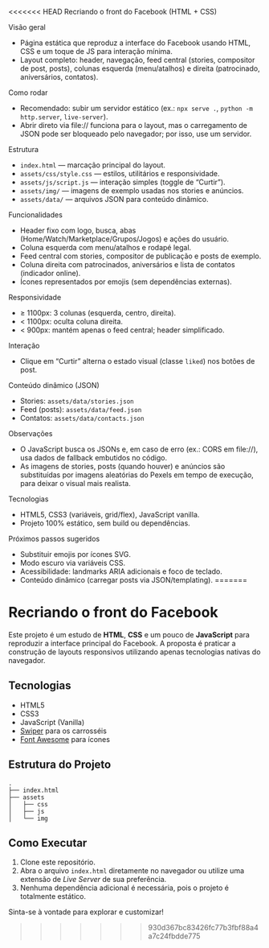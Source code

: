 <<<<<<< HEAD
Recriando o front do Facebook (HTML + CSS)

Visão geral
- Página estática que reproduz a interface do Facebook usando HTML, CSS e um toque de JS para interação mínima.
- Layout completo: header, navegação, feed central (stories, compositor de post, posts), colunas esquerda (menu/atalhos) e direita (patrocinado, aniversários, contatos).

Como rodar
- Recomendado: subir um servidor estático (ex.: `npx serve .`, `python -m http.server`, `live-server`).
- Abrir direto via file:// funciona para o layout, mas o carregamento de JSON pode ser bloqueado pelo navegador; por isso, use um servidor.

Estrutura
- `index.html` — marcação principal do layout.
- `assets/css/style.css` — estilos, utilitários e responsividade.
- `assets/js/script.js` — interação simples (toggle de “Curtir”).
- `assets/img/` — imagens de exemplo usadas nos stories e anúncios.
 - `assets/data/` — arquivos JSON para conteúdo dinâmico.

Funcionalidades
- Header fixo com logo, busca, abas (Home/Watch/Marketplace/Grupos/Jogos) e ações do usuário.
- Coluna esquerda com menu/atalhos e rodapé legal.
- Feed central com stories, compositor de publicação e posts de exemplo.
- Coluna direita com patrocinados, aniversários e lista de contatos (indicador online).
- Ícones representados por emojis (sem dependências externas).

Responsividade
- ≥ 1100px: 3 colunas (esquerda, centro, direita).
- < 1100px: oculta coluna direita.
- < 900px: mantém apenas o feed central; header simplificado.

Interação
- Clique em “Curtir” alterna o estado visual (classe `liked`) nos botões de post.

Conteúdo dinâmico (JSON)
- Stories: `assets/data/stories.json`
- Feed (posts): `assets/data/feed.json`
- Contatos: `assets/data/contacts.json`

Observações
- O JavaScript busca os JSONs e, em caso de erro (ex.: CORS em file://), usa dados de fallback embutidos no código.
- As imagens de stories, posts (quando houver) e anúncios são substituídas por imagens aleatórias do Pexels em tempo de execução, para deixar o visual mais realista.

Tecnologias
- HTML5, CSS3 (variáveis, grid/flex), JavaScript vanilla.
- Projeto 100% estático, sem build ou dependências.

Próximos passos sugeridos
- Substituir emojis por ícones SVG.
- Modo escuro via variáveis CSS.
- Acessibilidade: landmarks ARIA adicionais e foco de teclado.
- Conteúdo dinâmico (carregar posts via JSON/templating).
=======
# Recriando o front do Facebook

Este projeto é um estudo de **HTML**, **CSS** e um pouco de **JavaScript**
para reproduzir a interface principal do Facebook. A proposta é praticar a
construção de layouts responsivos utilizando apenas tecnologias nativas do
navegador.

## Tecnologias

- HTML5
- CSS3
- JavaScript (Vanilla)
- [Swiper](https://swiperjs.com/) para os carrosséis
- [Font Awesome](https://fontawesome.com/) para ícones

## Estrutura do Projeto

```
.
├── index.html
├── assets
│   ├── css
│   ├── js
│   └── img
```

## Como Executar

1. Clone este repositório.
2. Abra o arquivo `index.html` diretamente no navegador ou utilize uma extensão
   de *Live Server* de sua preferência.
3. Nenhuma dependência adicional é necessária, pois o projeto é totalmente
   estático.

Sinta-se à vontade para explorar e customizar!

>>>>>>> 930d367bc83426fc77b3fbf88a4a7c24fbdde775

